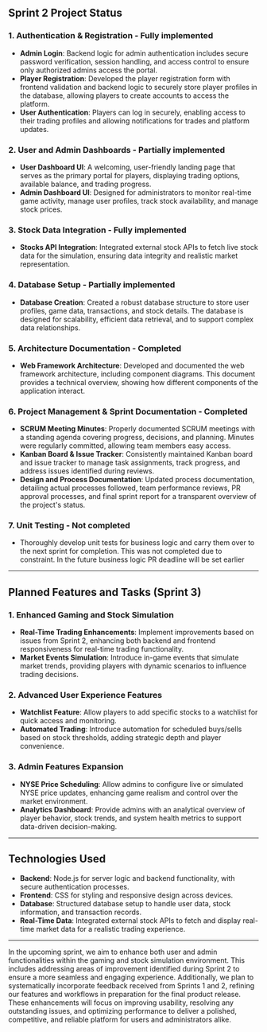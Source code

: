 ## Sprint 2 Project Status 

### 1. Authentication & Registration - Fully implemented
- **Admin Login**: Backend logic for admin authentication includes secure password verification, session handling, and access control to ensure only authorized admins access the portal.
- **Player Registration**: Developed the player registration form with frontend validation and backend logic to securely store player profiles in the database, allowing players to create accounts to access the platform.
- **User Authentication**: Players can log in securely, enabling access to their trading profiles and allowing notifications for trades and platform updates.

### 2. User and Admin Dashboards  - Partially implemented
- **User Dashboard UI**: A welcoming, user-friendly landing page that serves as the primary portal for players, displaying trading options, available balance, and trading progress.
- **Admin Dashboard UI**: Designed for administrators to monitor real-time game activity, manage user profiles, track stock availability, and manage stock prices.

### 3. Stock Data Integration  - Fully implemented
- **Stocks API Integration**: Integrated external stock APIs to fetch live stock data for the simulation, ensuring data integrity and realistic market representation.

### 4. Database Setup - Partially implemented
- **Database Creation**: Created a robust database structure to store user profiles, game data, transactions, and stock details. The database is designed for scalability, efficient data retrieval, and to support complex data relationships.

### 5. Architecture Documentation - Completed
- **Web Framework Architecture**: Developed and documented the web framework architecture, including component diagrams. This document provides a technical overview, showing how different components of the application interact.

### 6. Project Management & Sprint Documentation - Completed
- **SCRUM Meeting Minutes**: Properly documented SCRUM meetings with a standing agenda covering progress, decisions, and planning. Minutes were regularly committed, allowing team members easy access.
- **Kanban Board & Issue Tracker**: Consistently maintained Kanban board and issue tracker to manage task assignments, track progress, and address issues identified during reviews.
- **Design and Process Documentation**: Updated process documentation, detailing actual processes followed, team performance reviews, PR approval processes, and final sprint report for a transparent overview of the project's status.

### 7. Unit Testing - Not completed
- Thoroughly develop unit tests for business logic and carry them over to the next sprint for completion.
This was not completed due to constraint. In the future business logic PR deadline will be set earlier
---

## Planned Features and Tasks (Sprint 3)

### 1. Enhanced Gaming and Stock Simulation
- **Real-Time Trading Enhancements**: Implement improvements based on issues from Sprint 2, enhancing both backend and frontend responsiveness for real-time trading functionality.
- **Market Events Simulation**: Introduce in-game events that simulate market trends, providing players with dynamic scenarios to influence trading decisions.

### 2. Advanced User Experience Features
- **Watchlist Feature**: Allow players to add specific stocks to a watchlist for quick access and monitoring.
- **Automated Trading**: Introduce automation for scheduled buys/sells based on stock thresholds, adding strategic depth and player convenience.

### 3. Admin Features Expansion
- **NYSE Price Scheduling**: Allow admins to configure live or simulated NYSE price updates, enhancing game realism and control over the market environment.
- **Analytics Dashboard**: Provide admins with an analytical overview of player behavior, stock trends, and system health metrics to support data-driven decision-making.


---

## Technologies Used
- **Backend**: Node.js for server logic and backend functionality, with secure authentication processes.
- **Frontend**: CSS for styling and responsive design across devices.
- **Database**: Structured database setup to handle user data, stock information, and transaction records.
- **Real-Time Data**: Integrated external stock APIs to fetch and display real-time market data for a realistic trading experience.

---

In the upcoming sprint, we aim to enhance both user and admin functionalities within the gaming and stock simulation environment. This includes addressing areas of improvement identified during Sprint 2 to ensure a more seamless and engaging experience. Additionally, we plan to systematically incorporate feedback received from Sprints 1 and 2, refining our features and workflows in preparation for the final product release. These enhancements will focus on improving usability, resolving any outstanding issues, and optimizing performance to deliver a polished, competitive, and reliable platform for users and administrators alike.
